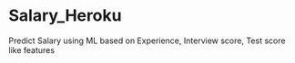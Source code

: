 # Salary_Heroku
Predict Salary using ML based on Experience, Interview score, Test score like features
